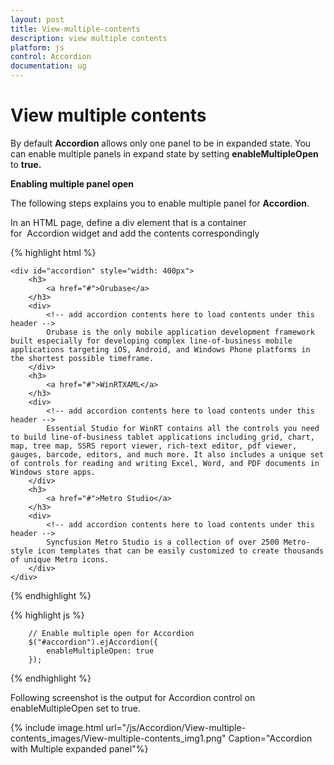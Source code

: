 ```yaml
---
layout: post
title: View-multiple-contents
description: view multiple contents
platform: js
control: Accordion 
documentation: ug
---
```


# View multiple contents

By default **Accordion** allows only one panel to be in expanded state. You can enable multiple panels in expand state by setting **enableMultipleOpen** to **true.**

**Enabling multiple panel open**

The following steps explains you to enable multiple panel for **Accordion**.

In an HTML page, define a div element that is a container for  Accordion widget and add the contents correspondingly

{% highlight html %}

   
    <div id="accordion" style="width: 400px">
        <h3>
            <a href="#">Orubase</a>
        </h3>
        <div>
            <!-- add accordion contents here to load contents under this header -->
            Orubase is the only mobile application development framework built especially for developing complex line-of-business mobile applications targeting iOS, Android, and Windows Phone platforms in the shortest possible timeframe.
        </div>
        <h3>
            <a href="#">WinRTXAML</a>
        </h3>
        <div>
            <!-- add accordion contents here to load contents under this header -->
            Essential Studio for WinRT contains all the controls you need to build line-of-business tablet applications including grid, chart, map, tree map, SSRS report viewer, rich-text editor, pdf viewer, gauges, barcode, editors, and much more. It also includes a unique set of controls for reading and writing Excel, Word, and PDF documents in Windows store apps.
        </div>
        <h3>
            <a href="#">Metro Studio</a>
        </h3>
        <div>
            <!-- add accordion contents here to load contents under this header -->
            Syncfusion Metro Studio is a collection of over 2500 Metro-style icon templates that can be easily customized to create thousands of unique Metro icons.
        </div>
    </div>


{% endhighlight %}

{% highlight js %}

        // Enable multiple open for Accordion
        $("#accordion").ejAccordion({
            enableMultipleOpen: true
        });
{% endhighlight %}


Following screenshot is the output for Accordion control on enableMultipleOpen set to true.


{% include image.html url="/js/Accordion/View-multiple-contents_images/View-multiple-contents_img1.png" Caption="Accordion with Multiple expanded panel"%}

